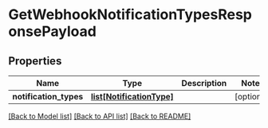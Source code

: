 # GetWebhookNotificationTypesResponsePayload

## Properties
Name | Type | Description | Notes
------------ | ------------- | ------------- | -------------
**notification_types** | [**list[NotificationType]**](NotificationType.md) |  | [optional] 

[[Back to Model list]](../README.md#documentation-for-models) [[Back to API list]](../README.md#documentation-for-api-endpoints) [[Back to README]](../README.md)


